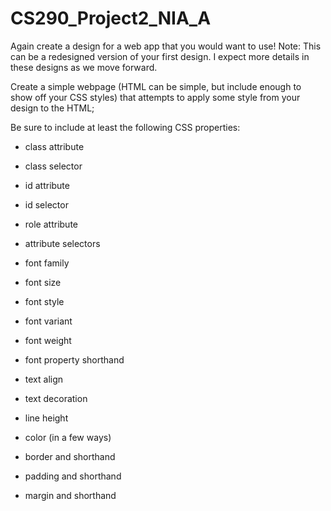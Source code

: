 # CS290_Project2_NIA_A

Again create a design for a web app that you would want to use!
Note: This can be a redesigned version of your first design.  I expect more details in these designs as we move forward.

Create a simple webpage (HTML can be simple, but include enough to show off your CSS styles) that attempts to apply some style from your design to the HTML; 

Be sure to include at least the following CSS properties:
- class attribute

- class selector

- id attribute

- id selector

- role attribute

- attribute selectors

- font family

- font size

- font style

- font variant

- font weight

- font property shorthand

- text align

- text decoration

- line height

- color (in a few ways)

- border and shorthand

- padding and shorthand

- margin and shorthand

